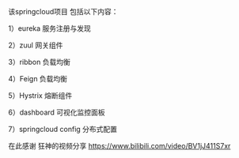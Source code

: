 该springcloud项目 包括以下内容：

1）eureka 服务注册与发现

2）zuul 网关组件

3）ribbon 负载均衡

4）Feign 负载均衡

5）Hystrix 熔断组件

6）dashboard 可视化监控面板

7）springcloud config 分布式配置

在此感谢 狂神的视频分享
https://www.bilibili.com/video/BV1jJ411S7xr
